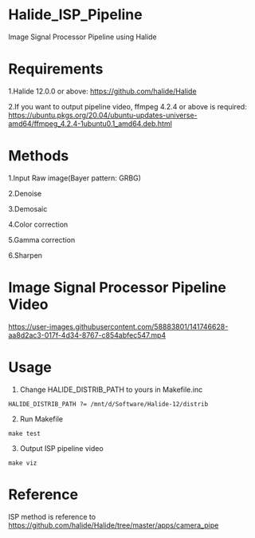 # Halide_ISP_Pipeline
Image Signal Processor Pipeline using Halide

# Requirements
1.Halide 12.0.0 or above: https://github.com/halide/Halide

2.If you want to output pipeline video, ffmpeg 4.2.4 or above is required: https://ubuntu.pkgs.org/20.04/ubuntu-updates-universe-amd64/ffmpeg_4.2.4-1ubuntu0.1_amd64.deb.html

# Methods
1.Input Raw image(Bayer pattern: GRBG)

2.Denoise

3.Demosaic

4.Color correction

5.Gamma correction

6.Sharpen

# Image Signal Processor Pipeline Video
https://user-images.githubusercontent.com/58883801/141746628-aa8d2ac3-017f-4d34-8767-c854abfec547.mp4

# Usage
1. Change HALIDE_DISTRIB_PATH to yours in Makefile.inc
```
HALIDE_DISTRIB_PATH ?= /mnt/d/Software/Halide-12/distrib 
```
2. Run Makefile 
```
make test
```
3. Output ISP pipeline video
```
make viz
```

# Reference
ISP method is reference to https://github.com/halide/Halide/tree/master/apps/camera_pipe
